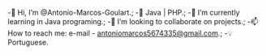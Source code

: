 -👋 Hi, I’m @Antonio-Marcos-Goulart.;
-🌱 Java | PHP.;
-💞️ I’m currently learning in Java programing.;
-👀 I’m looking to collaborate on projects.;
-📫 How to reach me: e-mail - antoniomarcos5674335@gmail.com.;
-💡 Portuguese.
